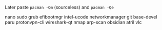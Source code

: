 Later paste `pacman -Qm` (sourceless) and `pacman -Qe`

nano
sudo
grub
efibootmgr
intel-ucode
networkmanager
git
base-devel
paru
protonvpn-cli
wireshark-qt
nmap
arp-scan
obsidian
atril
vlc
